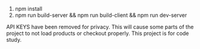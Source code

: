 1. npm install
2. npm run build-server && npm run build-client && npm run dev-server

API KEYS have been removed for privacy. This will cause some parts of the project to not load products or checkout properly. This project is for code study.
